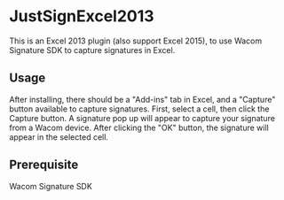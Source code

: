 # JustSignExcel2013

This is an Excel 2013 plugin (also support Excel 2015), to use Wacom Signature SDK to capture signatures in Excel.

## Usage

After installing, there should be a "Add-ins" tab in Excel, and a "Capture" button available to capture signatures.
First, select a cell, then click the Capture button. A signature pop up will appear to capture your signature from a Wacom device. After clicking the "OK" button, the signature will appear in the selected cell.

## Prerequisite
Wacom Signature SDK
